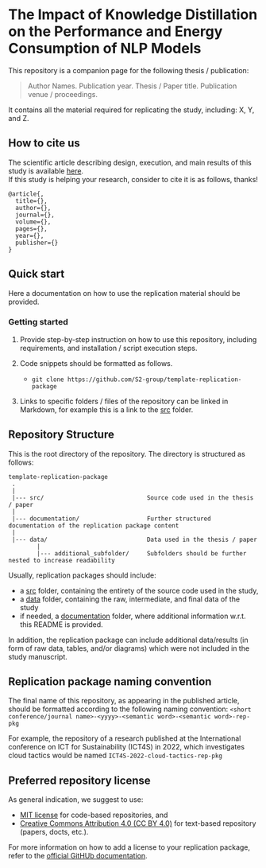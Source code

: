 # The Impact of Knowledge Distillation on the Performance and Energy Consumption of NLP Models
This repository is a companion page for the following thesis / publication:
> Author Names. Publication year. Thesis / Paper title. Publication venue / proceedings.

It contains all the material required for replicating the study, including: X, Y, and Z.

## How to cite us
The scientific article describing design, execution, and main results of this study is available [here](https://www.google.com).<br> 
If this study is helping your research, consider to cite it is as follows, thanks!

```
@article{,
  title={},
  author={},
  journal={},
  volume={},
  pages={},
  year={},
  publisher={}
}
```

## Quick start
Here a documentation on how to use the replication material should be provided.

### Getting started

1. Provide step-by-step instruction on how to use this repository, including requirements, and installation / script execution steps.

2. Code snippets should be formatted as follows.
   - `git clone https://github.com/S2-group/template-replication-package`

3. Links to specific folders / files of the repository can be linked in Markdown, for example this is a link to the [src](src/) folder.

## Repository Structure
This is the root directory of the repository. The directory is structured as follows:

    template-replication-package
     .
     |
     |--- src/                             Source code used in the thesis / paper
     |
     |--- documentation/                   Further structured documentation of the replication package content
     |
     |--- data/                            Data used in the thesis / paper 
            |
            |--- additional_subfolder/     Subfolders should be further nested to increase readability                 
  

Usually, replication packages should include:
* a [src](src/) folder, containing the entirety of the source code used in the study,
* a [data](data/) folder, containing the raw, intermediate, and final data of the study
* if needed, a [documentation](documentation/) folder, where additional information w.r.t. this README is provided. 

In addition, the replication package can include additional data/results (in form of raw data, tables, and/or diagrams) which were not included in the study manuscript.

## Replication package naming convention
The final name of this repository, as appearing in the published article, should be formatted according to the following naming convention:
`<short conference/journal name>-<yyyy>-<semantic word>-<semantic word>-rep-pkg`

For example, the repository of a research published at the International conference on ICT for Sustainability (ICT4S) in 2022, which investigates cloud tactics would be named `ICT4S-2022-cloud-tactics-rep-pkg`

## Preferred repository license
As general indication, we suggest to use:
* [MIT license](https://opensource.org/licenses/MIT) for code-based repositories, and 
* [Creative Commons Attribution 4.0	(CC BY 4.0)](https://creativecommons.org/licenses/by/4.0/) for text-based repository (papers, docts, etc.).

For more information on how to add a license to your replication package, refer to the [official GitHUb documentation](https://docs.github.com/en/communities/setting-up-your-project-for-healthy-contributions/adding-a-license-to-a-repository).
